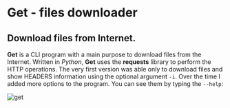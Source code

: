 # Get - files downloader
Download files from Internet.
---

**Get** is a CLI program with a main purpose to download files from the Internet. Written in *Python*, **Get** uses the **requests** library to perform the HTTP operations. The very first version was able only to download files and show HEADERS information using the optional argument `-i`. Over the time I added more options to the program. You can see them by typing the `--help`:

![get](https://github.com/user-attachments/assets/8978e554-f1dc-4666-bf8a-e5b155a5747e)
